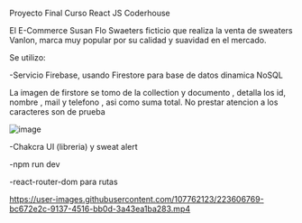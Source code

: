 Proyecto Final Curso React JS Coderhouse

El E-Commerce Susan Flo Swaeters ficticio que realiza la venta de sweaters Vanlon, marca muy popular 
por su calidad y suavidad en el mercado.

Se utilizo:

-Servicio Firebase, usando Firestore para base de datos dinamica NoSQL

La imagen de firstore se tomo de la collection y documento , detalla los id, nombre , mail y telefono , asi como suma total. No prestar atencion a los caracteres son de prueba



![image](https://user-images.githubusercontent.com/107762123/223608530-304f1b59-dc3e-4b4d-a974-37ae7c939e2d.png)



-Chakcra UI (libreria) y sweat alert

-npm run dev

-react-router-dom para rutas


https://user-images.githubusercontent.com/107762123/223606769-bc672e2c-9137-4516-bb0d-3a43ea1ba283.mp4


